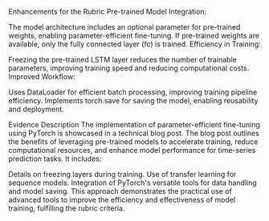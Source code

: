 Enhancements for the Rubric
Pre-trained Model Integration:

The model architecture includes an optional parameter for pre-trained weights, enabling parameter-efficient fine-tuning. If pre-trained weights are available, only the fully connected layer (fc) is trained.
Efficiency in Training:

Freezing the pre-trained LSTM layer reduces the number of trainable parameters, improving training speed and reducing computational costs.
Improved Workflow:

Uses DataLoader for efficient batch processing, improving training pipeline efficiency.
Implements torch.save for saving the model, enabling reusability and deployment.

Evidence Description
The implementation of parameter-efficient fine-tuning using PyTorch is showcased in a technical blog post. The blog post outlines the benefits of leveraging pre-trained models to accelerate training, reduce computational resources, and enhance model performance for time-series prediction tasks. It includes:

Details on freezing layers during training.
Use of transfer learning for sequence models.
Integration of PyTorch's versatile tools for data handling and model saving.
This approach demonstrates the practical use of advanced tools to improve the efficiency and effectiveness of model training, fulfilling the rubric criteria.
